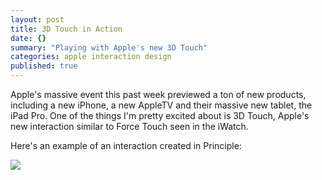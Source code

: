```yaml
---
layout: post
title: 3D Touch in Action
date: {}
summary: "Playing with Apple's new 3D Touch"
categories: apple interaction design
published: true
---
```



Apple's massive event this past week previewed a ton of new products, including a new iPhone, a new AppleTV and their massive new tablet, the iPad Pro. One of the things I'm pretty excited about is 3D Touch, Apple's new interaction similar to Force Touch seen in the iWatch. 

Here's an example of an interaction created in Principle:

<img src="https://www.dropbox.com/s/ndp1exhmqycpxbk/3dtouch-example.gif?dl=0" />
